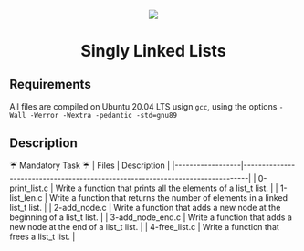 <h4 align="center">
<div class=HeaderSticker>
<img src="https://media.giphy.com/media/9xBkeTB5XY1ahOqgMW/giphy.gif"/>
</div>
<h1 align="center"> Singly Linked Lists </h1>
</h4>

## Requirements
All files are compiled on Ubuntu 20.04 LTS usign `gcc`, using the options `-Wall -Werror -Wextra -pedantic -std=gnu89`

## Description
:umbrella: Mandatory Task :umbrella:
| Files            | Description                                                                   |
|------------------|-------------------------------------------------------------------------------|
| 0-print_list.c   | Write a function that prints all the elements of a list_t list.               |
| 1-list_len.c     | Write a function that returns the number of elements in a linked list_t list. |
| 2-add_node.c     | Write a function that adds a new node at the beginning of a list_t list.      |
| 3-add_node_end.c | Write a function that adds a new node at the end of a list_t list.            |
| 4-free_list.c    | Write a function that frees a list_t list.                                    |
